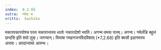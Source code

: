 ```yaml
---
index:  8.2.65
sutra:  म्वोश् च
vritti:  kashika 
---
```


मकारवकारयोश्च परतः मकारान्तस्य धातोः नकारादेशो भवति। अगन्म तमसः पारम्। अगन्व। गमेर्लङि बहुलं छन्दसि इति शपो लुक्। जगन्वान्। विभाषा गमहनजनविदविशाम् (*7,2.68) इति क्वसौ इडागमस्य अभावः। अपदान्तार्थः आरम्भः।

